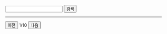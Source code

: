 <div class="row mt-5 justify-content-end">
  <div class="col-6 col-md-4">
<!-- 검색 키워드 전송하기  -->
      <form name="frm">
        <div class="input-group">
          <input type="text" name="query" class="form-control" />
          <button class="btn btn-success">검색</button>
        </div>
      </form>
<!-- 검색 키워드 전송하기  -->
  </div>
</div>
<hr />
<!-- 카카오 도서검색 결과를 출력할 공간만 마련해둠 -->
<div class="row" id="list_book"></div>
<!-- 카카오 도서검색 결과를 출력할 공간만 마련해둠 -->

<!-- 도서 목록 템플릿 -->
<script type="text/x-handlebars-template" id="temp-book">
  {{#each documents}}
    <div class="col-6 col-md-4 col-lg-2">
      <div class="card my-2">
        <div class="card-body text-center">
          <img src="{{image thumbnail}}" alt="도서이미지" style="cursor:pointer; width:80%" />
          <div class="ellipsis mt-2">{{title}}</div>
        </div>
        <div class="card-footer text-center" style="font-size:0.9rem;">
          {{format price}}
          <span class="cart ms-3" book="{{book @this}}" style="cursor:pointer; color:green;">CART</span>
        </div>
      </div>
    </div>
  {{/each}}
</script>
<!-- 도서 목록 템플릿 -->
<!-- Handlebards 헬퍼 등록 -->
<script>
  Handlebars.registerHelper("format", function(price) {
    return price.toString().replace(/\B(?=(\d{3})+(?!\d))/g, ',') + '원';
  });
  Handlebars.registerHelper("image", function(thum){
    return thum || "https://placehold.co/120x174"
  })
  Handlebars.registerHelper("book", function(book){
    return JSON.stringify(book)
  })
</script>
<!-- 페이지 네비게이션 버튼 -->
<div class="text-center mt-2">
  <button class="btn btn-primary btn-sm px-5" id="prev">이전</button>
  <span id="page" class="px-3">1/10</span>
  <button class="btn btn-primary btn-sm px-5" id="next">다음</button>
</div>
<!-- 페이지 네비게이션 버튼 -->
<!-- 데이터 가져오기[Back-End] -->
<script type="module">
  //파이어베이스 API활용 - 장바구니 구현, 공지사항 구현, 게시판구현
  import { app } from '/javascripts/firebase.js'
  import { getDatabase } from "https://www.gstatic.com/firebasejs/11.7.3/firebase-database.js"
  const db = getDatabase(app)
  console.log(db);
  let page = 1
  let query

  //검색 폼 제출하기
document.forms['frm'].addEventListener('submit', (e) => {
  e.preventDefault() // submit 이슈 방어 코드
  // id가 아니라 name을 접근할 때
  query = document.forms['frm'].query.value
  console.log(query);
  getBookList()
})


  //사용자가 입력한 책제목 키워드 저장하기 - 전역적으로 사용 - 변수 선언 위치

  //도서검색 리스트 조회 함수 구현
  //카카오 도서검색 URL요청하기 - 비동기 처리
  const lisetEl = document.querySelector('#list_book')
  const getBookList = () => {
    const book_url = new URL('https://dapi.kakao.com/v3/search/book')
    book_url.searchParams.set('target', 'title')
    book_url.searchParams.set('query', 'query')
    book_url.searchParams.set('page', page)
    book_url.searchParams.set('size', 6)

    //카카오 서버와 통신하기
    fetch(book_url, {
      headers: { 'Authorization':'KakaoAK ac8481e5c39e26462dda5a549b1aaa39' }
    })
    .then(res => res.json())
    .then(result => {
      const imsi = Handlebars.compile(document.querySelector('#temp-book').innerHTML)
      lisetEl.innerHTML = imsi(result)
    })
    .catch((error) => console.error(error));

  }//end of getBookList
  getBookList()

</script>
<!-- 데이터 가져오기[Back-End] -->